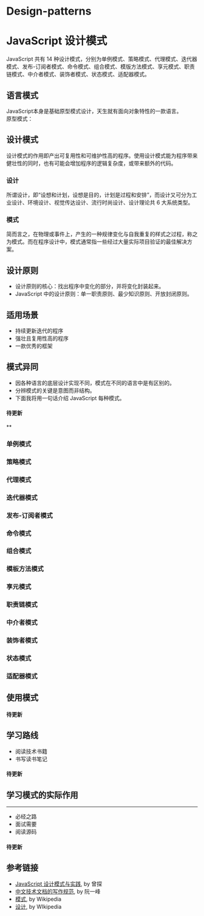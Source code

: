 # Design-patterns

<a name="15d5d41a"></a>
# JavaScript 设计模式


JavaScript 共有 14 种设计模式，分别为单例模式、策略模式、代理模式、迭代器模式、发布-订阅者模式、命令模式、组合模式、模版方法模式、享元模式、职责链模式、中介者模式、装饰者模式、状态模式、适配器模式。

<a name="00ee5884"></a>
## 语言模式


JavaScript本身是基础原型模式设计，天生就有面向对象特性的一款语言。<br />原型模式：

<a name="301a1997"></a>
## 设计模式


设计模式的作用即产出可复用性和可维护性高的程序。使用设计模式能为程序带来健壮性的同时，也有可能会增加程序的逻辑复杂度，或带来额外的代码。

<a name="b08890a6"></a>
### 设计
所谓设计，即“设想和计划，设想是目的，计划是过程和安排”，而设计又可分为工业设计、环境设计、视觉传达设计、流行时尚设计、设计理论共 6 大系统类型。

<a name="f0789e79"></a>
### 模式
简而言之，在物理或事件上，产生的一种规律变化与自我重复的样式之过程，称之为模式。而在程序设计中，模式通常指一些经过大量实际项目验证的最佳解决方案。

<a name="7cc9f6e9"></a>
## 设计原则


* 设计原则的核心：找出程序中变化的部分，并将变化封装起来。
* JavaScript 中的设计原则：单一职责原则、最少知识原则、开放封闭原则。

<a name="62b37e99"></a>
## 适用场景


* 持续更新迭代的程序
* 强壮且复用性高的程序
* 一款优秀的框架

<a name="1e32076e"></a>
## 模式异同


* 因各种语言的底层设计实现不同，模式在不同的语言中是有区别的。
* 分辨模式的关键是意图而非结构。
* 下面我将用一句话介绍 JavaScript 每种模式。

<a name="840ecc96"></a>
#### 待更新
**
<a name="e146dbe8"></a>
### 单例模式
<a name="7f10b11f"></a>
### 策略模式
<a name="eb1dfda7"></a>
### 代理模式
<a name="de2a2941"></a>
### 迭代器模式
<a name="fefbdb7f"></a>
### 发布-订阅者模式
<a name="a5c7aeff"></a>
### 命令模式
<a name="e546bc3d"></a>
### 组合模式
<a name="3d74cb5f"></a>
### 模板方法模式
<a name="3c737b3f"></a>
### 享元模式
<a name="6d4a95b9"></a>
### 职责链模式
<a name="46991287"></a>
### 中介者模式
<a name="815e3853"></a>
### 装饰者模式
<a name="5ba313f4"></a>
### 状态模式
<a name="0afd573a"></a>
### 适配器模式

<a name="deee8441"></a>
## 使用模式

<a name="840ecc96-1"></a>
#### 待更新

<a name="237af15d"></a>
## 学习路线


* 阅读技术书籍
* 书写读书笔记
<a name="840ecc96-2"></a>
#### 待更新

<a name="300161f6"></a>
## 学习模式的实际作用

---

* 必经之路
* 面试需要
* 阅读源码
<a name="840ecc96-3"></a>
#### 待更新

<a name="ea6f3b87"></a>
## 参考链接


* [JavaScript 设计模式与实践](https://book.douban.com/subject/26382780/), by 曾探
* [中文技术文档的写作规范](https://github.com/ruanyf/document-style-guide), by 阮一峰
* [模式](https://zh.wikipedia.org/wiki/%E6%A8%A1%E5%BC%8F), by Wikipedia
* [设计](https://zh.wikipedia.org/wiki/%E8%A8%AD%E8%A8%88), by WIkipedia

